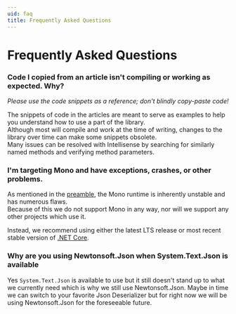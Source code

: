 ```yaml
---
uid: faq
title: Frequently Asked Questions
---
```


# Frequently Asked Questions

### Code I copied from an article isn't compiling or working as expected. Why?
*Please use the code snippets as a reference; don't blindly copy-paste code!*

The snippets of code in the articles are meant to serve as examples to help you understand how to use a part of the library.<br/>
Although most will compile and work at the time of writing, changes to the library over time can make some snippets obsolete.<br/>
Many issues can be resolved with Intellisense by searching for similarly named methods and verifying method parameters.

### I'm targeting Mono and have exceptions, crashes, or other problems.
As mentioned in the [preamble](xref:preamble), the Mono runtime is inherently unstable and has numerous flaws.<br/>
Because of this we do not support Mono in any way, nor will we support any other projects which use it.

Instead, we recommend using either the latest LTS release or most recent stable version of [.NET Core](https://dotnet.microsoft.com/download).

### Why are you using Newtonsoft.Json when System.Text.Json is available
Yes `System.Text.Json` is available to use but it still doesn't stand up to what we currently need which is why we still use Newtonsoft.Json.
Maybe in time we can switch to your favorite Json Deserializer but for right now we will be using Newtonsoft.Json for the foreseeable future.